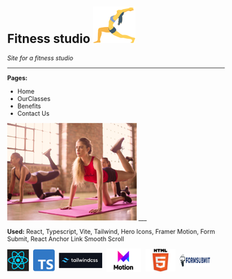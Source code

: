 # Fitness studio ![](./src/assets/favicon.svg)


_Site for a fitness studio_ 
___

__Pages:__      
  * Home
  * OurClasses
  * Benefits
  * Contact Us 
  <img src="./src/assets/image2.png" width=300/>
___

__Used:__ 
 React, Typescript, Vite, Tailwind, Hero Icons, Framer Motion, Form Submit, React Anchor Link Smooth Scroll 

<div style="display: flex; gap:10px; align-items: center">
   <img src="./src/assets/react-logo.png" width=50 height=50/>
   <img src="./src/assets/typescript-logo.png" width=50 />
   <img src="./src/assets/tailwind-logo.png" width=100 height=35/>
   <img src="./src/assets/framer-motion-logo.png" width=80>
   <img src="./src/assets/html5-logo.png" width=70>
   <img src="./src/assets/form-submit-logo.png" width=70 height=30>
 </div>
